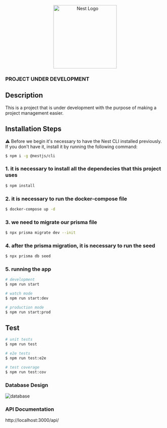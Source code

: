 <p align="center">
  <a href="http://nestjs.com/" target="blank"><img src="https://nestjs.com/img/logo-small.svg" width="200" alt="Nest Logo" /></a>
</p>

[circleci-image]: https://img.shields.io/circleci/build/github/nestjs/nest/master?token=abc123def456
[circleci-url]: https://circleci.com/gh/nestjs/nest


### PROJECT UNDER DEVELOPMENT


## Description

This is a project that is under development with the purpose of making a project management easier.

## Installation Steps

⚠️ Before we begin it's necessary to have the Nest CLI installed previously. If you don't have it, install it by running the following command:
```bash
$ npm i -g @nestjs/cli
```

### 1. it is necessary to install all the dependecies that this project uses

```bash
$ npm install
```

### 2. it is necessary to run the docker-compose file

```bash
$ docker-compose up -d
```

### 3. we need to migrate our prisma file

```bash
$ npx prisma migrate dev --init
```

### 4. after the prisma migration, it is necessary to run the seed

```bash
$ npx prisma db seed
```

### 5. running the app

```bash
# development
$ npm run start

# watch mode
$ npm run start:dev

# production mode
$ npm run start:prod
```

## Test

```bash
# unit tests
$ npm run test

# e2e tests
$ npm run test:e2e

# test coverage
$ npm run test:cov
```


### Database Design

![database](https://i.imgur.com/hoqwXYe.png)


### API Documentation

http://localhost:3000/api/